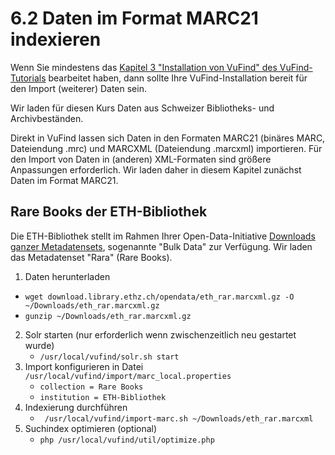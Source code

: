 # 6.2 Daten im Format MARC21 indexieren

Wenn Sie mindestens das [Kapitel 3 "Installation von VuFind" des VuFind-Tutorials](https://felixlohmeier.gitbooks.io/vufind-tutorial-de/content/03_Installation_VuFind.html) bearbeitet haben, dann sollte Ihre VuFind-Installation bereit für den Import (weiterer) Daten sein.

Wir laden für diesen Kurs Daten aus Schweizer Bibliotheks- und Archivbeständen.

Direkt in VuFind lassen sich Daten in den Formaten MARC21 (binäres MARC, Dateiendung .mrc) und MARCXML (Dateiendung .marcxml) importieren. Für den Import von Daten in (anderen) XML-Formaten sind größere Anpassungen erforderlich. Wir laden daher in diesem Kapitel zunächst Daten im Format MARC21.

## Rare Books der ETH-Bibliothek

Die ETH-Bibliothek stellt im Rahmen Ihrer Open-Data-Initiative [Downloads ganzer Metadatensets](http://www.library.ethz.ch/en/ms/Open-Data-at-ETH-Library/Downloads), sogenannte "Bulk Data" zur Verfügung. Wir laden das Metadatenset "Rara" (Rare Books).

1. Daten herunterladen
  * `wget download.library.ethz.ch/opendata/eth_rar.marcxml.gz -O ~/Downloads/eth_rar.marcxml.gz`
  * `gunzip ~/Downloads/eth_rar.marcxml.gz`
2. Solr starten (nur erforderlich wenn zwischenzeitlich neu gestartet wurde)
    * `/usr/local/vufind/solr.sh start`
3. Import konfigurieren in Datei `/usr/local/vufind/import/marc_local.properties`
    * `collection = Rare Books`
    * `institution = ETH-Bibliothek`
4. Indexierung durchführen
    * ` /usr/local/vufind/import-marc.sh ~/Downloads/eth_rar.marcxml`
5. Suchindex optimieren (optional)
    * `php /usr/local/vufind/util/optimize.php`
